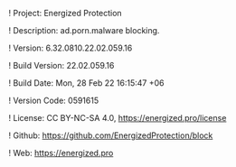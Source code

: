 ! Project: Energized Protection

! Description: ad.porn.malware blocking.

! Version: 6.32.0810.22.02.059.16

! Build Version: 22.02.059.16

! Build Date: Mon, 28 Feb 22 16:15:47 +06

! Version Code: 0591615

! License: CC BY-NC-SA 4.0, https://energized.pro/license

! Github: https://github.com/EnergizedProtection/block

! Web: https://energized.pro
